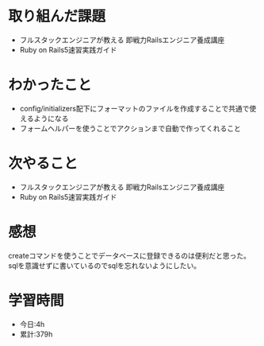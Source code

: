 # 取り組んだ課題
- フルスタックエンジニアが教える 即戦力Railsエンジニア養成講座
- Ruby on Rails5速習実践ガイド
# わかったこと
- config/initializers配下にフォーマットのファイルを作成することで共通で使えるようになる
- フォームヘルパーを使うことでアクションまで自動で作ってくれること
# 次やること
- フルスタックエンジニアが教える 即戦力Railsエンジニア養成講座
- Ruby on Rails5速習実践ガイド
# 感想
createコマンドを使うことでデータベースに登録できるのは便利だと思った。sqlを意識せずに書いているのでsqlを忘れないようにしたい。
# 学習時間
- 今日:4h
- 累計:379h


